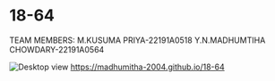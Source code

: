 # 18-64
TEAM MEMBERS:
 M.KUSUMA PRIYA-22191A0518
 Y.N.MADHUMTIHA CHOWDARY-22191A0564
 
![Desktop  view](https://github.com/madhumitha-2004/18-64/assets/133186688/6c8794f1-a1c2-42b7-b7b5-39693e8ee198)
https://madhumitha-2004.github.io/18-64
